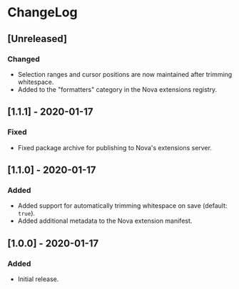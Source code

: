 # ChangeLog

## [Unreleased]

### Changed

- Selection ranges and cursor positions are now maintained after trimming
  whitespace.
- Added to the "formatters" category in the Nova extensions registry.

## [1.1.1] - 2020-01-17

### Fixed

- Fixed package archive for publishing to Nova's extensions server.

## [1.1.0] - 2020-01-17

### Added

- Added support for automatically trimming whitespace on save (default: `true`).
- Added additional metadata to the Nova extension manifest.

## [1.0.0] - 2020-01-17

### Added

- Initial release.
